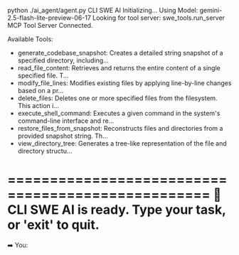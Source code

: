  python ./ai_agent/agent.py
CLI SWE AI Initializing...
Using Model: gemini-2.5-flash-lite-preview-06-17
Looking for tool server: swe_tools.run_server
MCP Tool Server Connected.

Available Tools:
  - generate_codebase_snapshot: Creates a detailed string snapshot of a specified directory, including...
  - read_file_content: Retrieves and returns the entire content of a single specified file. T...
  - modify_file_lines: Modifies existing files by applying line-by-line changes based on a pr...
  - delete_files: Deletes one or more specified files from the filesystem. This action i...
  - execute_shell_command: Executes a given command in the system's command-line interface and re...
  - restore_files_from_snapshot: Reconstructs files and directories from a provided snapshot string. Th...
  - view_directory_tree: Generates a tree-like representation of the file and directory structu...

==================================================
🤖 CLI SWE AI is ready. Type your task, or 'exit' to quit.
==================================================

➡️  You: 
